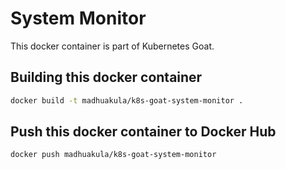 # System Monitor

This docker container is part of Kubernetes Goat.

## Building this docker container

```bash
docker build -t madhuakula/k8s-goat-system-monitor .
```

## Push this docker container to Docker Hub

```bash
docker push madhuakula/k8s-goat-system-monitor
```
